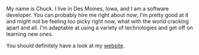 My name is Chuck. I live in Des Moines, Iowa, and I am a software developer. You
can probably hire me right about now; I'm pretty good at it and might not be
feeling too picky right now, what with the world cracking apart and all. I'm
adaptable at using a variety of technologies and get off on learning new ones.

You should definitely have a look at my [website](https://hoff2.dev).